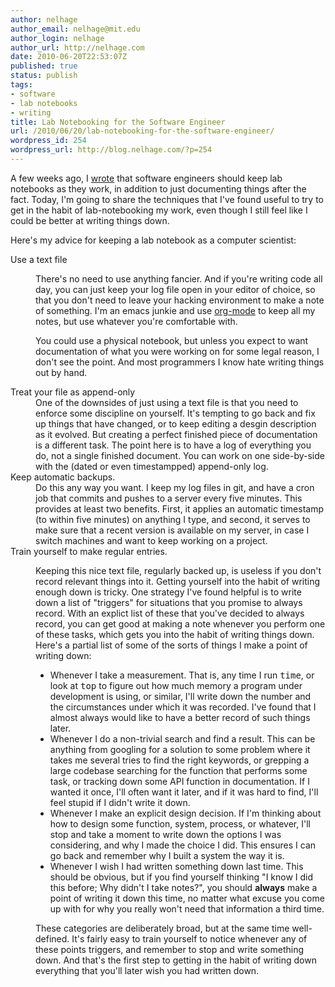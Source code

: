 ```yaml
---
author: nelhage
author_email: nelhage@mit.edu
author_login: nelhage
author_url: http://nelhage.com
date: 2010-06-20T22:53:07Z
published: true
status: publish
tags:
- software
- lab notebooks
- writing
title: Lab Notebooking for the Software Engineer
url: /2010/06/20/lab-notebooking-for-the-software-engineer/
wordpress_id: 254
wordpress_url: http://blog.nelhage.com/?p=254
---
```


A few weeks ago, I [wrote][prev] that software engineers should keep
lab notebooks as they work, in addition to just documenting things
after the fact. Today, I'm going to share the techniques that I've
found useful to try to get in the habit of lab-notebooking my work,
even though I still feel like I could be better at writing things
down.

[prev]: http://blog.nelhage.com/2010/05/software-and-lab-notebooks/

Here's my advice for keeping a lab notebook as a computer scientist:

<dl>
<dt>Use a text file</dt>

<dd> <p>There's no need to use anything fancier. And if you're writing
code all day, you can just keep your log file open in your editor of
choice, so that you don't need to leave your hacking environment to
make a note of something. I'm an emacs junkie and use
<a href="http://orgmode.org/">org-mode</a> to keep all my notes, but use whatever you're
comfortable with.</p>


<p>You could use a physical notebook, but unless you expect to want
documentation of what you were working on for some legal reason, I
don't see the point. And most programmers I know hate writing things
out by hand.</p>
</dd>

<dt>Treat your file as append-only</dt>

<dd>One of the downsides of just using a text file is that you need to
enforce some discipline on yourself. It's tempting to go back and fix
up things that have changed, or to keep editing a desgin description
as it evolved. But creating a perfect finished piece of documentation
is a different task. The point here is to have a log of everything you
do, not a single finished document. You can work on one side-by-side
with the (dated or even timestampped) append-only log.</dd>

<dt>Keep automatic backups.</dt>

<dd>Do this any way you want. I keep my log files in git, and have a
cron job that commits and pushes to a server every five minutes. This
provides at least two benefits. First, it applies an automatic timestamp (to
within five minutes) on anything I type, and second, it serves to make
sure that a recent version is available on my server, in case I switch
machines and want to keep working on a project.
</dd>

<dt>Train yourself to make regular entries.</dt>

<dd>

<p>Keeping this nice text file, regularly backed up, is useless if you
don't record relevant things into it. Getting yourself into the habit
of writing enough down is tricky. One strategy I've found helpful is
to write down a list of "triggers" for situations that you promise to
always record. With an explict list of these that you've decided to
always record, you can get good at making a note whenever you perform
one of these tasks, which gets you into the habit of writing things
down. Here's a partial list of some of the sorts of things I make a
point of writing down:</p>

<ul>

<li>Whenever I take a measurement. That is, any time I run
<tt>time</tt>, or look at <tt>top</tt> to figure out how much memory a
program under development is using, or similar, I'll write down the
number and the circumstances under which it was recorded. I've found
that I almost always would like to have a better record of such things
later.</li>

<li>Whenever I do a non-trivial search and find a result. This can be
anything from googling for a solution to some problem where it takes
me several tries to find the right keywords, or grepping a large
codebase searching for the function that performs some task, or
tracking down some API function in documentation. If I wanted it once,
I'll often want it later, and if it was hard to find, I'll feel stupid
if I didn't write it down.</li>

<li>Whenever I make an explicit design decision. If I'm thinking about
how to design some function, system, process, or whatever, I'll stop
and take a moment to write down the options I was considering, and why
I made the choice I did. This ensures I can go back and remember why I
built a system the way it is.
</li>


<li>Whenever I wish I had written something down last time. This
should be obvious, but if you find yourself thinking "I know I did
this before; Why didn't I take notes?", you should
<strong>always</strong> make a point of writing it down this time, no
matter what excuse you come up with for why you really won't need that
information a third time.
</li>

</ul>

<p>These categories are deliberately broad, but at the same time
well-defined. It's fairly easy to train yourself to notice whenever
any of these points triggers, and remember to stop and write something
down. And that's the first step to getting in the habit of writing
down everything that you'll later wish you had written down.</p>

</dd>

</dl>
